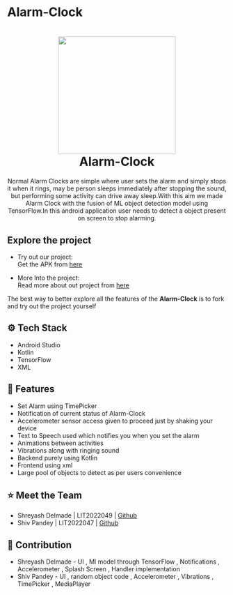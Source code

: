 # Alarm-Clock

<h1 align="center">
  <img width="270" height="270" src="https://github.com/shreyashdelmade0744/Alarm-Clock/assets/123640559/900110a8-fbca-468e-a12b-652fdb6fe309"><br>
  Alarm-Clock
</h1>


<p align="center">Normal Alarm Clocks are simple where user sets the alarm and simply stops it when it rings, may be person sleeps immediately after stopping the sound, but performing some activity can drive away sleep.With this aim we made Alarm Clock with the fusion of ML object detection model using TensorFlow.In this android application user needs to detect a object present on screen to stop alarming. </p>


## Explore the project

- Try out our project: \
   Get the APK from [here](https://drive.google.com/drive/folders/1y15MNwkxdY-XpE8VHYjj-RrnOC91BlNs)

- More Into the project: \
   Read more about out project from [here](https://docs.google.com/document/d/1CYb9gdIdOxOsKH-8sJVJGZeicx_KZf3BQClVt6UbLok/edit?usp=sharing)

The best way to better explore all the features of the **Alarm-Clock** is to fork and try out the project yourself

## ⚙️ Tech Stack
- Android Studio
- Kotlin
- TensorFlow 
- XML


## 🚚 Features
- Set Alarm using TimePicker
- Notification of current status of Alarm-Clock
- Accelerometer sensor access given to proceed just by shaking your device
- Text to Speech used which notifies you when you set the alarm
- Animations between activities
- Vibrations along with ringing sound
- Backend purely using Kotlin
- Frontend using xml
- Large pool of objects to detect as per users convenience
  


## ⭐️ Meet the Team
- Shreyash Delmade | LIT2022049 | [Github](https://github.com/shreyashdelmade0744)
- Shiv Pandey | LIT2022047 | [Github](https://github.com/shiv35)

## 🎊 Contribution
- Shreyash Delmade - UI , Ml model through TensorFlow , Notifications , Accelerometer , Splash Screen , Handler implementation
- Shiv Pandey - UI , random object code , Accelerometer , Vibrations , TimePicker , MediaPlayer
